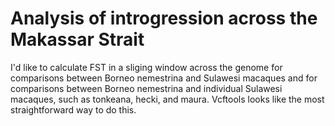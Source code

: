 # Analysis of introgression across the Makassar Strait

I'd like to calculate FST in a sliging window across the genome for comparisons between Borneo nemestrina and Sulawesi macaques and for comparisons between Borneo nemestrina and individual Sulawesi macaques, such as tonkeana, hecki, and maura.  Vcftools looks like the most straightforward way to do this.
